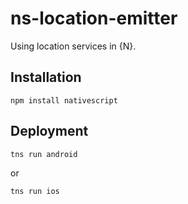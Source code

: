 # ns-location-emitter
Using location services in {N}.

## Installation
```
npm install nativescript
```

## Deployment
```
tns run android
```
or
```
tns run ios
```
